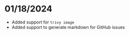 # 01/18/2024
* Added support for `trivy image`
* Added support to generate markdown for GitHub issues